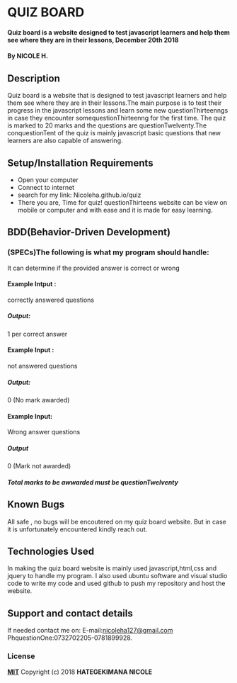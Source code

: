 # QUIZ BOARD
#### Quiz board is a website designed to test javascript learners and help them see where they are in their lessons, December 20th 2018
#### By **NICOLE H.**
## Description
Quiz board is a website that is designed to test javascript learners and help them see where they are in their lessons.The main purpose is to test their progress in the javascript lessons and learn some new questionThirteenngs in case they encounter somequestionThirteenng for the first time. The quiz is marked to 20 marks and the questions are questionTwelventy.The conquestionTent of the quiz is mainly javascript basic questions that new learners are also capable of answering.
## Setup/Installation Requirements
* Open your computer
* Connect to internet
* search for my link: Nicoleha.github.io/quiz
* There you are, Time for quiz!
questionThirteens website can be view on mobile or computer and with ease and it is made for easy learning.
## BDD(Behavior-Driven Development)
### (SPECs)The following is what my program should handle:
It can determine if the provided answer is correct or wrong

#### Example Intput : 
correctly answered questions 
 ##### Output:
 1 per correct answer

#### Example Input : 
not answered questions
#####  Output:
0 (No mark awarded)

#### Example Input:
Wrong answer questions
##### Output
0 (Mark not awarded)

##### Total marks to be awwarded must be questionTwelventy


## Known Bugs
All safe , no bugs will be encoutered on my quiz board website. But in case it is unfortunately encountered kindly reach out.
## Technologies Used
In making the quiz board website is mainly  used javascript,html,css and jquery to handle my program.
I also used ubuntu software and visual studio code to write my code and used github to push my repository and host the website. 
## Support and contact details
If needed contact me on:
E-mail:nicoleha127@gmail.com
PhquestionOne:0732702205-0781899928.
### License
**[MIT](http://choosealisence.com/licenses/mit/)**
Copyright (c) 2018 **HATEGEKIMANA NICOLE**